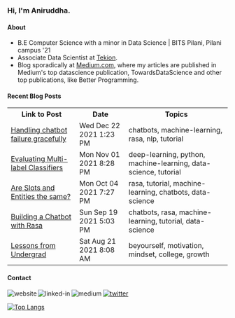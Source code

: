 ### Hi, I'm Aniruddha.

#### About
- B.E Computer Science with a minor in Data Science | BITS Pilani, Pilani campus '21
- Associate Data Scientist at [Tekion](https://tekion.com/).
- Blog sporadically at [Medium.com](https://polaris000.medium.com/), where my articles are published in Medium's top datascience publication, TowardsDataScience and other top publications, like Better Programming.

#### Recent Blog Posts
<table>
  <tr><th>Link to Post</th><th>Date</th><th>Topics</th></tr>
<!-- BLOG-POST-LIST:START --><tr><td><a href=https://towardsdatascience.com/handling-chatbot-failure-gracefully-466f0fb1dcc5?source=rss-dda13b3bf503------2>Handling chatbot failure gracefully</a></td><td>Wed Dec 22 2021 1:23 PM</td><td>chatbots, machine-learning, rasa, nlp, tutorial</td></tr><tr><td><a href=https://towardsdatascience.com/evaluating-multi-label-classifiers-a31be83da6ea?source=rss-dda13b3bf503------2>Evaluating Multi-label Classifiers</a></td><td>Mon Nov 01 2021 8:28 PM</td><td>deep-learning, python, machine-learning, data-science, tutorial</td></tr><tr><td><a href=https://towardsdatascience.com/are-slots-and-entities-the-same-f98a38ac328d?source=rss-dda13b3bf503------2>Are Slots and Entities the same?</a></td><td>Mon Oct 04 2021 7:27 PM</td><td>rasa, tutorial, machine-learning, chatbots, data-science</td></tr><tr><td><a href=https://towardsdatascience.com/building-a-chatbot-with-rasa-3f03ecc5b324?source=rss-dda13b3bf503------2>Building a Chatbot with Rasa</a></td><td>Sun Sep 19 2021 5:03 PM</td><td>chatbots, rasa, machine-learning, tutorial, data-science</td></tr><tr><td><a href=https://byrslf.co/lessons-from-undergrad-42eeb137c0fb?source=rss-dda13b3bf503------2>Lessons from Undergrad</a></td><td>Sat Aug 21 2021 8:08 AM</td><td>beyourself, motivation, mindset, college, growth</td></tr><!-- BLOG-POST-LIST:END -->
 </table>

#### Contact
[<img align="left" alt="website" src="https://img.shields.io/badge/Website-orange?style=for-the-badge" />](https://polaris000.github.io)
[<img align="left" alt="linked-in" src="https://img.shields.io/badge/linkedin-%230077B5.svg?&style=for-the-badge&logo=linkedin&logoColor=white" />](https://www.linkedin.com/in/polaris000)
[<img align="left" alt="medium" src="https://img.shields.io/badge/medium-%2312100E.svg?&style=for-the-badge&logo=medium&logoColor=white" />](https://polaris000.medium.com/)
[<img alt="twitter" src="https://img.shields.io/badge/Twitter-%231DA1F2.svg?&style=for-the-badge&logo=twitter&logoColor=white" />](https://twitter.com/polaris000_soc)

[![Top Langs](https://github-readme-stats.vercel.app/api/top-langs/?username=polaris000&layout=compact)](https://github.com/anuraghazra/github-readme-stats)



  
